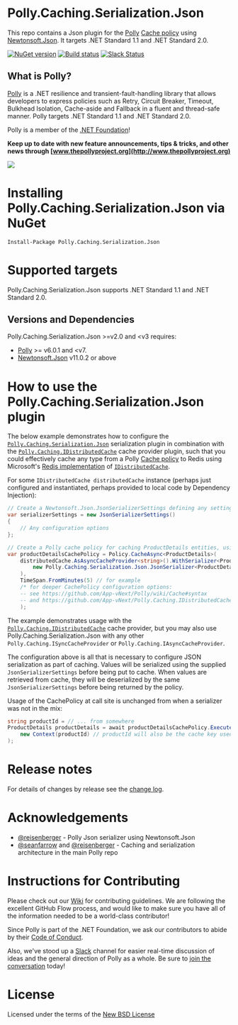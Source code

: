 # Polly.Caching.Serialization.Json

This repo contains a Json plugin for the [Polly](https://github.com/App-vNext/Polly) [Cache policy](https://github.com/App-vNext/Polly/wiki/Cache) using [Newtonsoft.Json](https://www.nuget.org/packages/Newtonsoft.Json/).  It targets .NET Standard 1.1 and .NET Standard 2.0.

[![NuGet version](https://badge.fury.io/nu/Polly.Caching.Serialization.Json.svg)](https://badge.fury.io/nu/Polly.Caching.Serialization.Json) [![Build status](https://ci.appveyor.com/api/projects/status/pgd89nfdr9u4ig8m?svg=true)](https://ci.appveyor.com/project/joelhulen/polly-caching-serialization-json) [![Slack Status](http://www.pollytalk.org/badge.svg)](http://www.pollytalk.org)

## What is Polly?

[Polly](https://github.com/App-vNext/Polly) is a .NET resilience and transient-fault-handling library that allows developers to express policies such as Retry, Circuit Breaker, Timeout, Bulkhead Isolation, Cache-aside and Fallback in a fluent and thread-safe manner. Polly targets .NET Standard 1.1 and .NET Standard 2.0. 

Polly is a member of the [.NET Foundation](https://www.dotnetfoundation.org/about)!

**Keep up to date with new feature announcements, tips & tricks, and other news through [www.thepollyproject.org](http://www.thepollyproject.org)**

![](https://raw.github.com/App-vNext/Polly/master/Polly-Logo.png)

# Installing Polly.Caching.Serialization.Json via NuGet

    Install-Package Polly.Caching.Serialization.Json


# Supported targets

Polly.Caching.Serialization.Json supports .NET Standard 1.1 and .NET Standard 2.0.

## Versions and Dependencies

Polly.Caching.Serialization.Json &gt;=v2.0 and &lt;v3 requires:

+ [Polly](https://nuget.org/packages/polly) >= v6.0.1 and &lt;v7.
+ [Newtonsoft.Json](https://www.nuget.org/packages/Newtonsoft.Json/) v11.0.2 or above

# How to use the Polly.Caching.Serialization.Json plugin

The below example demonstrates how to configure the [`Polly.Caching.Serialization.Json`](https://www.nuget.org/packages/polly.caching.serialization.json) serialization plugin in combination with the [`Polly.Caching.IDistributedCache`](https://www.nuget.org/packages/polly.caching.idistributedcache) cache provider plugin, such that you could effectively cache any type from a Polly [Cache policy](https://github.com/App-vNext/Polly/wiki/Cache) to Redis using Microsoft's [Redis implementation](https://docs.microsoft.com/en-us/aspnet/core/performance/caching/distributed) of [`IDistributedCache`](https://docs.microsoft.com/en-us/dotnet/api/microsoft.extensions.caching.distributed.idistributedcache).


For some `IDistributedCache distributedCache` instance (perhaps just configured and instantiated, perhaps provided to local code by Dependency Injection):

```csharp
// Create a Newtonsoft.Json.JsonSerializerSettings defining any settings to use for serialization
var serializerSettings = new JsonSerializerSettings()
{
    // Any configuration options
};

// Create a Polly cache policy for caching ProductDetails entities, using that IDistributedCache instance.
var productDetailsCachePolicy = Policy.CacheAsync<ProductDetails>(
    distributedCache.AsAsyncCacheProvider<string>().WithSerializer<ProductDetails, string>(
        new Polly.Caching.Serialization.Json.JsonSerializer<ProductDetails>(serializerSettings)
    ), 
    TimeSpan.FromMinutes(5) // for example
    /* for deeper CachePolicy configuration options: 
    -- see https://github.com/App-vNext/Polly/wiki/Cache#syntax
    -- and https://github.com/App-vNext/Polly.Caching.IDistributedCache */    
    );
```

The example demonstrates usage with the [`Polly.Caching.IDistributedCache`](https://www.nuget.org/packages/polly.caching.idistributedcache) cache provider, but you may also use Polly.Caching.Serialization.Json with any other `Polly.Caching.ISyncCacheProvider` or `Polly.Caching.IAsyncCacheProvider`.

The configuration above is all that is necessary to configure JSON serialization as part of caching.  Values will be serialized using the supplied `JsonSerializerSettings` before being put to cache.  When values are retrieved from cache, they will be deserialized by the same `JsonSerializerSettings` before being returned by the policy.

Usage of the CachePolicy at call site is unchanged from when a serializer was not in the mix:

```csharp
string productId = // ... from somewhere
ProductDetails productDetails = await productDetailsCachePolicy.ExecuteAsync(ctx => getProductDetails(productId), 
    new Context(productId) // productId will also be the cache key used in this execution.
); 
```


# Release notes

For details of changes by release see the [change log](CHANGELOG.md).  


# Acknowledgements

* [@reisenberger](https://github.com/reisenberger) - Polly Json serializer using Newtonsoft.Json
* [@seanfarrow](https://github.com/seanfarrow) and [@reisenberger](https://github.com/reisenberger) - Caching and serialization architecture in the main Polly repo

# Instructions for Contributing

Please check out our [Wiki](https://github.com/App-vNext/Polly/wiki/Git-Workflow) for contributing guidelines. We are following the excellent GitHub Flow process, and would like to make sure you have all of the information needed to be a world-class contributor!

Since Polly is part of the .NET Foundation, we ask our contributors to abide by their [Code of Conduct](https://www.dotnetfoundation.org/code-of-conduct).

Also, we've stood up a [Slack](http://www.pollytalk.org) channel for easier real-time discussion of ideas and the general direction of Polly as a whole. Be sure to [join the conversation](http://www.pollytalk.org) today!

# License

Licensed under the terms of the [New BSD License](http://opensource.org/licenses/BSD-3-Clause)
